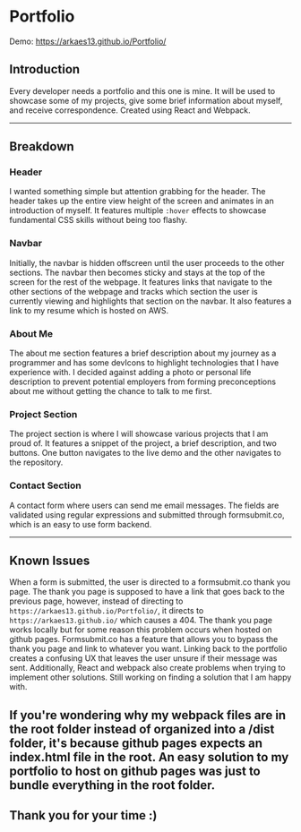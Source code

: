 # Portfolio

Demo: https://arkaes13.github.io/Portfolio/

## Introduction
Every developer needs a portfolio and this one is mine. It will be used to showcase some of my projects, give some brief information about myself, and receive correspondence. Created using React and Webpack.

---

## Breakdown

### Header
I wanted something simple but attention grabbing for the header. The header takes up the entire view height of the screen and animates in an introduction of myself. It features multiple `:hover` effects to showcase fundamental CSS skills without being too flashy. 

### Navbar
Initially, the navbar is hidden offscreen until the user proceeds to the other sections. The navbar then becomes sticky and stays at the top of the screen for the rest of the webpage. It features links that navigate to the other sections of the webpage and tracks which section the user is currently viewing and highlights that section on the navbar. It also features a link to my resume which is hosted on AWS.

### About Me
The about me section features a brief description about my journey as a programmer and has some devIcons to highlight technologies that I have experience with. I decided against adding a photo or personal life description to prevent potential employers from forming preconceptions about me without getting the chance to talk to me first.

### Project Section
The project section is where I will showcase various projects that I am proud of. It features a snippet of the project, a brief description, and two buttons. One button navigates to the live demo and the other navigates to the repository.

### Contact Section
A contact form where users can send me email messages. The fields are validated using regular expressions and submitted through formsubmit.co, which is an easy to use form backend.

---

## Known Issues
When a form is submitted, the user is directed to a formsubmit.co thank you page. The thank you page is supposed to have a link that goes back to the previous page, however, instead of directing to `https://arkaes13.github.io/Portfolio/`, it directs to `https://arkaes13.github.io/` which causes a 404. The thank you page works locally but for some reason this problem occurs when hosted on github pages. Formsubmit.co has a feature that allows you to bypass the thank you page and link to whatever you want. Linking back to the portfolio creates a confusing UX that leaves the user unsure if their message was sent. Additionally, React and webpack also create problems when trying to implement other solutions. Still working on finding a solution that I am happy with.

If you're wondering why my webpack files are in the root folder instead of organized into a /dist folder, it's because github pages expects an index.html file in the root. An easy solution to my portfolio to host on github pages was just to bundle everything in the root folder.
---

## Thank you for your time :)